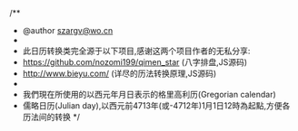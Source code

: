 /**
 * @author szargv@wo.cn
 * 
 * 此日历转换类完全源于以下项目,感谢这两个项目作者的无私分享:
 * https://github.com/nozomi199/qimen_star (八字排盘,JS源码)
 * http://www.bieyu.com/ (详尽的历法转换原理,JS源码)
 * 
 * 我們現在所使用的以西元年月日表示的格里高利历(Gregorian calendar)
 * 儒略日历(Julian day),以西元前4713年(或-4712年)1月1日12時為起點,方便各历法间的转换
 */
